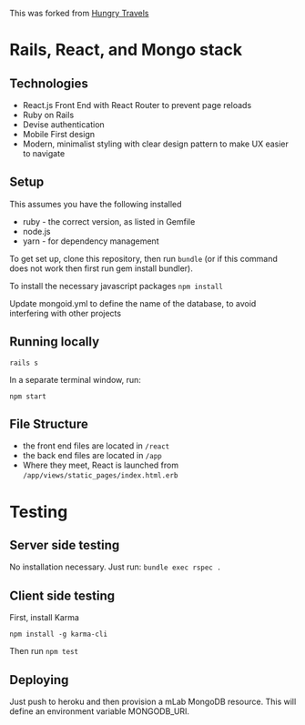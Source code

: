 This was forked from [Hungry Travels](https://github.com/laurado/hungry-travels)

# Rails, React, and Mongo stack


## Technologies
* React.js Front End with React Router to prevent page reloads
* Ruby on Rails 
* Devise authentication
* Mobile First design
* Modern, minimalist styling with clear design pattern to make UX easier to navigate

## Setup
This assumes you have the following installed
* ruby - the correct version, as listed in Gemfile
* node.js 
* yarn - for dependency management


To get set up, clone this repository, then run ```bundle```
(or if this command does not work then first run gem install bundler).

To install the necessary javascript packages ```npm install```

Update mongoid.yml to define the name of the database, to avoid interfering with other projects

## Running locally
```
rails s
```

In a separate terminal window, run:
```
npm start
```

## File Structure
* the front end files are located in ```/react```
* the back end files are located in ```/app```
* Where they meet, React is launched from ```/app/views/static_pages/index.html.erb```

# Testing
## Server side testing
No installation necessary. Just run:
```bundle exec rspec .```

## Client side testing
First, install Karma
```
npm install -g karma-cli
```
Then run
```npm test```

## Deploying
Just push to heroku and then provision a mLab MongoDB resource. This will define an environment variable MONGODB_URI.
